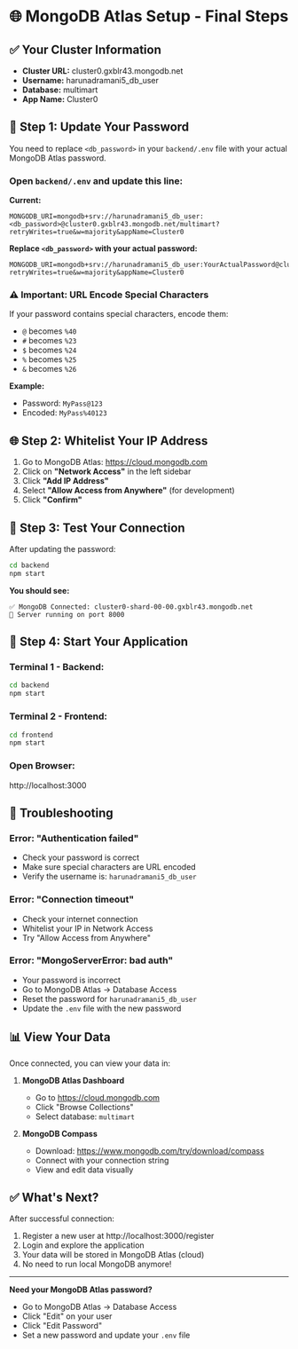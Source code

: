 # 🌐 MongoDB Atlas Setup - Final Steps

## ✅ Your Cluster Information

- **Cluster URL:** cluster0.gxblr43.mongodb.net
- **Username:** harunadramani5_db_user
- **Database:** multimart
- **App Name:** Cluster0

## 🔑 Step 1: Update Your Password

You need to replace `<db_password>` in your `backend/.env` file with your actual MongoDB Atlas password.

### Open `backend/.env` and update this line:

**Current:**
```env
MONGODB_URI=mongodb+srv://harunadramani5_db_user:<db_password>@cluster0.gxblr43.mongodb.net/multimart?retryWrites=true&w=majority&appName=Cluster0
```

**Replace `<db_password>` with your actual password:**
```env
MONGODB_URI=mongodb+srv://harunadramani5_db_user:YourActualPassword@cluster0.gxblr43.mongodb.net/multimart?retryWrites=true&w=majority&appName=Cluster0
```

### ⚠️ Important: URL Encode Special Characters

If your password contains special characters, encode them:
- `@` becomes `%40`
- `#` becomes `%23`
- `$` becomes `%24`
- `%` becomes `%25`
- `&` becomes `%26`

**Example:**
- Password: `MyPass@123` 
- Encoded: `MyPass%40123`

## 🌐 Step 2: Whitelist Your IP Address

1. Go to MongoDB Atlas: https://cloud.mongodb.com
2. Click on **"Network Access"** in the left sidebar
3. Click **"Add IP Address"**
4. Select **"Allow Access from Anywhere"** (for development)
5. Click **"Confirm"**

## 🧪 Step 3: Test Your Connection

After updating the password:

```bash
cd backend
npm start
```

**You should see:**
```
✅ MongoDB Connected: cluster0-shard-00-00.gxblr43.mongodb.net
🚀 Server running on port 8000
```

## 🚀 Step 4: Start Your Application

### Terminal 1 - Backend:
```bash
cd backend
npm start
```

### Terminal 2 - Frontend:
```bash
cd frontend
npm start
```

### Open Browser:
http://localhost:3000

## 🔧 Troubleshooting

### Error: "Authentication failed"
- Check your password is correct
- Make sure special characters are URL encoded
- Verify the username is: `harunadramani5_db_user`

### Error: "Connection timeout"
- Check your internet connection
- Whitelist your IP in Network Access
- Try "Allow Access from Anywhere"

### Error: "MongoServerError: bad auth"
- Your password is incorrect
- Go to MongoDB Atlas → Database Access
- Reset the password for `harunadramani5_db_user`
- Update the `.env` file with the new password

## 📊 View Your Data

Once connected, you can view your data in:

1. **MongoDB Atlas Dashboard**
   - Go to https://cloud.mongodb.com
   - Click "Browse Collections"
   - Select database: `multimart`

2. **MongoDB Compass**
   - Download: https://www.mongodb.com/try/download/compass
   - Connect with your connection string
   - View and edit data visually

## ✅ What's Next?

After successful connection:
1. Register a new user at http://localhost:3000/register
2. Login and explore the application
3. Your data will be stored in MongoDB Atlas (cloud)
4. No need to run local MongoDB anymore!

---

**Need your MongoDB Atlas password?**
- Go to MongoDB Atlas → Database Access
- Click "Edit" on your user
- Click "Edit Password"
- Set a new password and update your `.env` file
